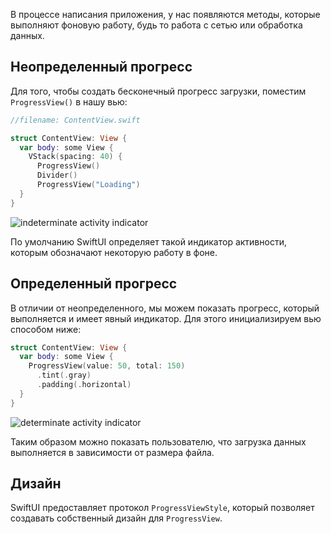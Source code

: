 В процессе написания приложения, у нас появляются методы, которые выполняют фоновую работу, будь то работа с сетью или обработка данных.


## Неопределенный прогресс

Для того, чтобы создать бесконечный прогресс загрузки, поместим `ProgressView()` в нашу вью:

```swift
//filename: ContentView.swift

struct ContentView: View {
  var body: some View {
    VStack(spacing: 40) {
      ProgressView()
      Divider()
      ProgressView("Loading")
  }
}
```


![indeterminate activity indicator](image)

По умолчанию SwiftUI определяет такой индикатор активности, которым обозначают некоторую работу в фоне.


## Определенный прогресс

В отличии от неопределенного, мы можем показать прогресс, который выполняется и имеет явный индикатор.
Для этого инициализируем вью способом ниже:

```swift
struct ContentView: View {
  var body: some View {
    ProgressView(value: 50, total: 150)
      .tint(.gray)
      .padding(.horizontal)
  }
}
```

![determinate activity indicator](image)

Таким образом можно показать пользователю, что загрузка данных выполняется в зависимости от размера файла.

## Дизайн

SwiftUI предоставляет протокол `ProgressViewStyle`, который позволяет создавать собственный дизайн для `ProgressView`.
